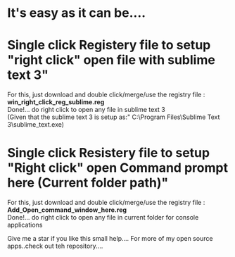 # It's easy as it can be....   


# Single click Registery file to setup "right click" open file with sublime text 3"   
For this, just download and double click/merge/use  the registry file : **win_right_click_reg_sublime.reg**   
Done!... do right click to open any file in sublime text 3   
(Given that the sublime text 3 is setup as:"  C:\\Program Files\\Sublime Text 3\\sublime_text.exe)   

# Single click Resistery file to setup "Right click" open Command prompt here (Current folder path)"
For this, just download and double click/merge/use  the registry file : **Add_Open_command_window_here.reg**     
Done!... do right click to open any file in current folder for console applications   

 Give me a star if you like this small help....
 For more of my open source apps..check out teh repository....
